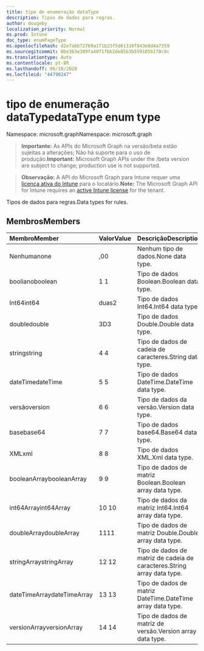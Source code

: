 ```yaml
---
title: tipo de enumeração dataType
description: Tipos de dados para regras.
author: dougeby
localization_priority: Normal
ms.prod: Intune
doc_type: enumPageType
ms.openlocfilehash: d2e7abb72769a1f1b23f5d61310f843e0d4a7359
ms.sourcegitcommit: 0be363e309fa40f1fbb2de85b3b559105b178c0c
ms.translationtype: Auto
ms.contentlocale: pt-BR
ms.lasthandoff: 06/18/2020
ms.locfileid: "44790247"
---
```

# <a name="datatype-enum-type"></a><span data-ttu-id="b6b60-103">tipo de enumeração dataType</span><span class="sxs-lookup"><span data-stu-id="b6b60-103">dataType enum type</span></span>

<span data-ttu-id="b6b60-104">Namespace: microsoft.graph</span><span class="sxs-lookup"><span data-stu-id="b6b60-104">Namespace: microsoft.graph</span></span>

> <span data-ttu-id="b6b60-105">**Importante:** As APIs do Microsoft Graph na versão/beta estão sujeitas a alterações; Não há suporte para o uso de produção.</span><span class="sxs-lookup"><span data-stu-id="b6b60-105">**Important:** Microsoft Graph APIs under the /beta version are subject to change; production use is not supported.</span></span>

> <span data-ttu-id="b6b60-106">**Observação:** A API do Microsoft Graph para Intune requer uma [licença ativa do Intune](https://go.microsoft.com/fwlink/?linkid=839381) para o locatário.</span><span class="sxs-lookup"><span data-stu-id="b6b60-106">**Note:** The Microsoft Graph API for Intune requires an [active Intune license](https://go.microsoft.com/fwlink/?linkid=839381) for the tenant.</span></span>

<span data-ttu-id="b6b60-107">Tipos de dados para regras.</span><span class="sxs-lookup"><span data-stu-id="b6b60-107">Data types for rules.</span></span>

## <a name="members"></a><span data-ttu-id="b6b60-108">Membros</span><span class="sxs-lookup"><span data-stu-id="b6b60-108">Members</span></span>
|<span data-ttu-id="b6b60-109">Membro</span><span class="sxs-lookup"><span data-stu-id="b6b60-109">Member</span></span>|<span data-ttu-id="b6b60-110">Valor</span><span class="sxs-lookup"><span data-stu-id="b6b60-110">Value</span></span>|<span data-ttu-id="b6b60-111">Descrição</span><span class="sxs-lookup"><span data-stu-id="b6b60-111">Description</span></span>|
|:---|:---|:---|
|<span data-ttu-id="b6b60-112">Nenhuma</span><span class="sxs-lookup"><span data-stu-id="b6b60-112">none</span></span>|<span data-ttu-id="b6b60-113">,0</span><span class="sxs-lookup"><span data-stu-id="b6b60-113">0</span></span>|<span data-ttu-id="b6b60-114">Nenhum tipo de dados.</span><span class="sxs-lookup"><span data-stu-id="b6b60-114">None data type.</span></span>|
|<span data-ttu-id="b6b60-115">booliano</span><span class="sxs-lookup"><span data-stu-id="b6b60-115">boolean</span></span>|<span data-ttu-id="b6b60-116">1 </span><span class="sxs-lookup"><span data-stu-id="b6b60-116">1</span></span>|<span data-ttu-id="b6b60-117">Tipo de dados Boolean.</span><span class="sxs-lookup"><span data-stu-id="b6b60-117">Boolean data type.</span></span>|
|<span data-ttu-id="b6b60-118">Int64</span><span class="sxs-lookup"><span data-stu-id="b6b60-118">int64</span></span>|<span data-ttu-id="b6b60-119">duas</span><span class="sxs-lookup"><span data-stu-id="b6b60-119">2</span></span>|<span data-ttu-id="b6b60-120">Tipo de dados Int64.</span><span class="sxs-lookup"><span data-stu-id="b6b60-120">Int64 data type.</span></span>|
|<span data-ttu-id="b6b60-121">double</span><span class="sxs-lookup"><span data-stu-id="b6b60-121">double</span></span>|<span data-ttu-id="b6b60-122">3D</span><span class="sxs-lookup"><span data-stu-id="b6b60-122">3</span></span>|<span data-ttu-id="b6b60-123">Tipo de dados Double.</span><span class="sxs-lookup"><span data-stu-id="b6b60-123">Double data type.</span></span>|
|<span data-ttu-id="b6b60-124">string</span><span class="sxs-lookup"><span data-stu-id="b6b60-124">string</span></span>|<span data-ttu-id="b6b60-125">4 </span><span class="sxs-lookup"><span data-stu-id="b6b60-125">4</span></span>|<span data-ttu-id="b6b60-126">Tipo de dados de cadeia de caracteres.</span><span class="sxs-lookup"><span data-stu-id="b6b60-126">String data type.</span></span>|
|<span data-ttu-id="b6b60-127">dateTime</span><span class="sxs-lookup"><span data-stu-id="b6b60-127">dateTime</span></span>|<span data-ttu-id="b6b60-128">5 </span><span class="sxs-lookup"><span data-stu-id="b6b60-128">5</span></span>|<span data-ttu-id="b6b60-129">Tipo de dados DateTime.</span><span class="sxs-lookup"><span data-stu-id="b6b60-129">DateTime data type.</span></span>|
|<span data-ttu-id="b6b60-130">versão</span><span class="sxs-lookup"><span data-stu-id="b6b60-130">version</span></span>|<span data-ttu-id="b6b60-131">6 </span><span class="sxs-lookup"><span data-stu-id="b6b60-131">6</span></span>|<span data-ttu-id="b6b60-132">Tipo de dados da versão.</span><span class="sxs-lookup"><span data-stu-id="b6b60-132">Version data type.</span></span>|
|<span data-ttu-id="b6b60-133">base</span><span class="sxs-lookup"><span data-stu-id="b6b60-133">base64</span></span>|<span data-ttu-id="b6b60-134">7 </span><span class="sxs-lookup"><span data-stu-id="b6b60-134">7</span></span>|<span data-ttu-id="b6b60-135">Tipo de dados base64.</span><span class="sxs-lookup"><span data-stu-id="b6b60-135">Base64 data type.</span></span>|
|<span data-ttu-id="b6b60-136">XML</span><span class="sxs-lookup"><span data-stu-id="b6b60-136">xml</span></span>|<span data-ttu-id="b6b60-137">8 </span><span class="sxs-lookup"><span data-stu-id="b6b60-137">8</span></span>|<span data-ttu-id="b6b60-138">Tipo de dados XML.</span><span class="sxs-lookup"><span data-stu-id="b6b60-138">Xml data type.</span></span>|
|<span data-ttu-id="b6b60-139">booleanArray</span><span class="sxs-lookup"><span data-stu-id="b6b60-139">booleanArray</span></span>|<span data-ttu-id="b6b60-140">9 </span><span class="sxs-lookup"><span data-stu-id="b6b60-140">9</span></span>|<span data-ttu-id="b6b60-141">Tipo de dados de matriz Boolean.</span><span class="sxs-lookup"><span data-stu-id="b6b60-141">Boolean array data type.</span></span>|
|<span data-ttu-id="b6b60-142">int64Array</span><span class="sxs-lookup"><span data-stu-id="b6b60-142">int64Array</span></span>|<span data-ttu-id="b6b60-143">10 </span><span class="sxs-lookup"><span data-stu-id="b6b60-143">10</span></span>|<span data-ttu-id="b6b60-144">Tipo de dados da matriz Int64.</span><span class="sxs-lookup"><span data-stu-id="b6b60-144">Int64 array data type.</span></span>|
|<span data-ttu-id="b6b60-145">doubleArray</span><span class="sxs-lookup"><span data-stu-id="b6b60-145">doubleArray</span></span>|<span data-ttu-id="b6b60-146">11</span><span class="sxs-lookup"><span data-stu-id="b6b60-146">11</span></span>|<span data-ttu-id="b6b60-147">Tipo de dados de matriz Double.</span><span class="sxs-lookup"><span data-stu-id="b6b60-147">Double array data type.</span></span>|
|<span data-ttu-id="b6b60-148">stringArray</span><span class="sxs-lookup"><span data-stu-id="b6b60-148">stringArray</span></span>|<span data-ttu-id="b6b60-149">12 </span><span class="sxs-lookup"><span data-stu-id="b6b60-149">12</span></span>|<span data-ttu-id="b6b60-150">Tipo de dados de matriz de cadeia de caracteres.</span><span class="sxs-lookup"><span data-stu-id="b6b60-150">String array data type.</span></span>|
|<span data-ttu-id="b6b60-151">dateTimeArray</span><span class="sxs-lookup"><span data-stu-id="b6b60-151">dateTimeArray</span></span>|<span data-ttu-id="b6b60-152">13 </span><span class="sxs-lookup"><span data-stu-id="b6b60-152">13</span></span>|<span data-ttu-id="b6b60-153">Tipo de dados de matriz DateTime.</span><span class="sxs-lookup"><span data-stu-id="b6b60-153">DateTime array data type.</span></span>|
|<span data-ttu-id="b6b60-154">versionArray</span><span class="sxs-lookup"><span data-stu-id="b6b60-154">versionArray</span></span>|<span data-ttu-id="b6b60-155">14 </span><span class="sxs-lookup"><span data-stu-id="b6b60-155">14</span></span>|<span data-ttu-id="b6b60-156">Tipo de dados de matriz de versão.</span><span class="sxs-lookup"><span data-stu-id="b6b60-156">Version array data type.</span></span>|



